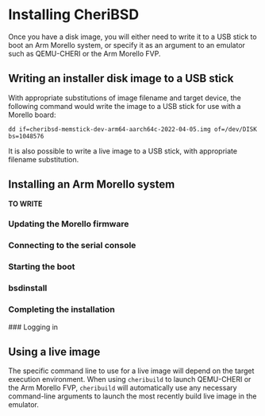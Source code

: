 # Installing CheriBSD

Once you have a disk image, you will either need to write it to a USB stick
to boot an Arm Morello system, or specify it as an argument to an emulator
such as QEMU-CHERI or the Arm Morello FVP.

## Writing an installer disk image to a USB stick

With appropriate substitutions of image filename and target device, the
following command would write the image to a USB stick for use with a Morello
board:

```
dd if=cheribsd-memstick-dev-arm64-aarch64c-2022-04-05.img of=/dev/DISK bs=1048576
```

It is also possible to write a live image to a USB stick, with appropriate
filename substitution.

## Installing an Arm Morello system

**TO WRITE**

### Updating the Morello firmware

### Connecting to the serial console

### Starting the boot

### bsdinstall

### Completing the installation

### Logging in

## Using a live image

The specific command line to use for a live image will depend on the target
execution environment.
When using `cheribuild` to launch QEMU-CHERI or the Arm Morello FVP,
`cheribuild` will automatically use any necessary command-line arguments to
launch the most recently build live image in the emulator.
